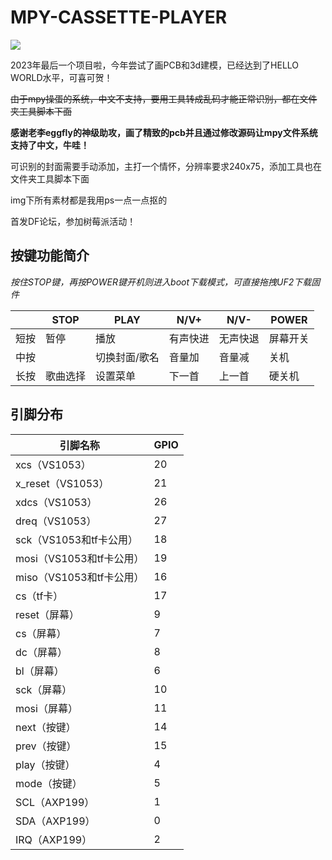 # MPY-CASSETTE-PLAYER

![](show.gif)

2023年最后一个项目啦，今年尝试了画PCB和3d建模，已经达到了HELLO WORLD水平，可喜可贺！

~~由于mpy操蛋的系统，中文不支持，要用工具转成乱码才能正常识别，都在文件夹工具脚本下面~~

**感谢老李eggfly的神级助攻，画了精致的pcb并且通过修改源码让mpy文件系统支持了中文，牛哇！**

可识别的封面需要手动添加，主打一个情怀，分辨率要求240x75，添加工具也在文件夹工具脚本下面

img下所有素材都是我用ps一点一点抠的

首发DF论坛，参加树莓派活动！

## 按键功能简介

*按住STOP键，再按POWER键开机则进入boot下载模式，可直接拖拽UF2下载固件*

|      | STOP     | PLAY          | N/V+     | N/V-     | POWER    |
| ---- | -------- | ------------- | -------- | -------- | -------- |
| 短按 | 暂停     | 播放          | 有声快进 | 无声快退 | 屏幕开关 |
| 中按 |          | 切换封面/歌名 | 音量加   | 音量减   | 关机     |
| 长按 | 歌曲选择 | 设置菜单      | 下一首   | 上一首   | 硬关机   |

## 引脚分布

| 引脚名称                 | GPIO |
| ------------------------ | ---- |
| xcs（VS1053）            | 20   |
| x_reset（VS1053）        | 21   |
| xdcs（VS1053）           | 26   |
| dreq（VS1053）           | 27   |
| sck（VS1053和tf卡公用）  | 18   |
| mosi（VS1053和tf卡公用） | 19   |
| miso（VS1053和tf卡公用） | 16   |
| cs（tf卡）               | 17   |
| reset（屏幕）            | 9    |
| cs（屏幕）               | 7    |
| dc（屏幕）               | 8    |
| bl（屏幕）               | 6    |
| sck（屏幕）              | 10   |
| mosi（屏幕）             | 11   |
| next（按键）             | 14   |
| prev（按键）             | 15   |
| play（按键）             | 4    |
| mode（按键）             | 5    |
| SCL（AXP199）            | 1    |
| SDA（AXP199）            | 0    |
| IRQ（AXP199）            | 2    |
